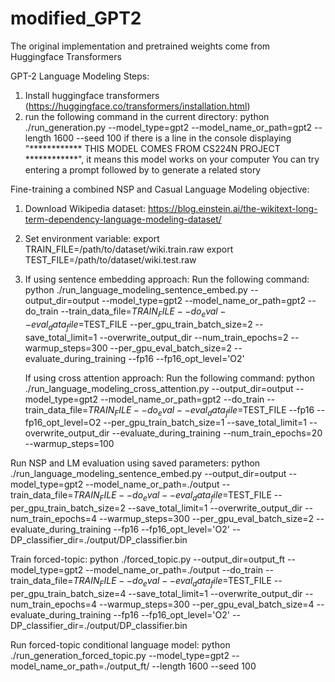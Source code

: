 # modified_GPT2
The original implementation and pretrained weights come from Huggingface Transformers

GPT-2 Language Modeling Steps:
1. Install huggingface transformers (https://huggingface.co/transformers/installation.html)
2. run the following command in the current directory:
        python ./run_generation.py --model_type=gpt2 --model_name_or_path=gpt2 --length 1600 --seed 100
   if there is a line in the console displaying "************ THIS MODEL COMES FROM CS224N PROJECT ************", it means this model works on your computer
   You can try entering a prompt followed by <Enter> to generate a related story
      
      
      
Fine-training a combined NSP and Casual Language Modeling objective:
1. Download Wikipedia dataset: https://blog.einstein.ai/the-wikitext-long-term-dependency-language-modeling-dataset/
2. Set environment variable: 
        export TRAIN_FILE=/path/to/dataset/wiki.train.raw 
        export TEST_FILE=/path/to/dataset/wiki.test.raw
3. If using sentence embedding approach: Run the following command: python ./run_language_modeling_sentence_embed.py --output_dir=output --model_type=gpt2 --model_name_or_path=gpt2 --do_train --train_data_file=$TRAIN_FILE --do_eval --eval_data_file=$TEST_FILE --per_gpu_train_batch_size=2 --save_total_limit=1 --overwrite_output_dir --num_train_epochs=2 --warmup_steps=300 --per_gpu_eval_batch_size=2 --evaluate_during_training --fp16 --fp16_opt_level='O2'

   If using cross attention approach: Run the following command: python ./run_language_modeling_cross_attention.py --output_dir=output --model_type=gpt2 --model_name_or_path=gpt2 --do_train --train_data_file=$TRAIN_FILE --do_eval --eval_data_file=$TEST_FILE --fp16 --fp16_opt_level=O2 --per_gpu_train_batch_size=1 --save_total_limit=1 --overwrite_output_dir --evaluate_during_training --num_train_epochs=20 --warmup_steps=100
   
Run NSP and LM evaluation using saved parameters:
python ./run_language_modeling_sentence_embed.py --output_dir=output --model_type=gpt2 --model_name_or_path=./output --train_data_file=$TRAIN_FILE --do_eval --eval_data_file=$TEST_FILE --per_gpu_train_batch_size=2 --save_total_limit=1 --overwrite_output_dir --num_train_epochs=4 --warmup_steps=300 --per_gpu_eval_batch_size=2 --evaluate_during_training --fp16 --fp16_opt_level='O2' --DP_classifier_dir=./output/DP_classifier.bin


Train forced-topic:
python ./forced_topic.py --output_dir=output_ft --model_type=gpt2 --model_name_or_path=./output --do_train --train_data_file=$TRAIN_FILE --do_eval --eval_data_file=$TEST_FILE --per_gpu_train_batch_size=4 --save_total_limit=1 --overwrite_output_dir --num_train_epochs=4 --warmup_steps=300 --per_gpu_eval_batch_size=4 --evaluate_during_training --fp16 --fp16_opt_level='O2' --DP_classifier_dir=./output/DP_classifier.bin

Run forced-topic conditional language model:
python ./run_generation_forced_topic.py --model_type=gpt2 --model_name_or_path=./output_ft/ --length 1600 --seed 100
